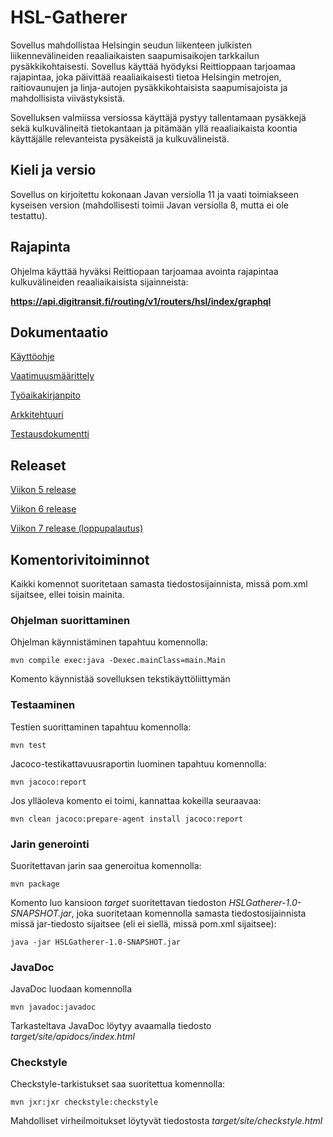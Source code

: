 # HSL-Gatherer


Sovellus mahdollistaa Helsingin seudun liikenteen julkisten liikennevälineiden reaaliaikaisten saapumisaikojen tarkkailun pysäkkikohtaisesti. Sovellus käyttää hyödyksi Reittioppaan tarjoamaa rajapintaa, joka päivittää reaaliaikaisesti tietoa Helsingin metrojen, raitiovaunujen ja linja-autojen pysäkkikohtaisista saapumisajoista ja mahdollisista viivästyksistä. 

Sovelluksen valmiissa versiossa käyttäjä pystyy tallentamaan pysäkkejä sekä kulkuvälineitä tietokantaan ja pitämään yllä reaaliaikaista koontia käyttäjälle relevanteista pysäkeistä ja kulkuvälineistä.

## Kieli ja versio

Sovellus on kirjoitettu kokonaan Javan versiolla 11 ja vaati toimiakseen kyseisen version (mahdollisesti toimii Javan versiolla 8, mutta ei ole testattu). 

## Rajapinta

Ohjelma käyttää hyväksi Reittiopaan tarjoamaa avointa rajapintaa kulkuvälineiden reaaliaikaisista sijainneista: 

**https://api.digitransit.fi/routing/v1/routers/hsl/index/graphql**

## Dokumentaatio

[Käyttöohje](https://github.com/Faktatykki/ot-harjoitustyo/blob/master/projekti/HSLGatherer/dokumentaatio/kayttoohje.md)

[Vaatimuusmäärittely](https://github.com/Faktatykki/ot-harjoitustyo/blob/master/projekti/HSLGatherer/dokumentaatio/vaatimusmaarittely.md)  

[Työaikakirjanpito](https://github.com/Faktatykki/ot-harjoitustyo/blob/master/projekti/HSLGatherer/dokumentaatio/tuntikirjanpito.md)

[Arkkitehtuuri](https://github.com/Faktatykki/ot-harjoitustyo/blob/master/projekti/HSLGatherer/dokumentaatio/arkkitehtuuri.md)

[Testausdokumentti](https://github.com/Faktatykki/ot-harjoitustyo/blob/master/projekti/HSLGatherer/dokumentaatio/testausdokumentti.md)

## Releaset

[Viikon 5 release](https://github.com/Faktatykki/ot-harjoitustyo/releases/tag/viikko5)

[Viikon 6 release](https://github.com/Faktatykki/ot-harjoitustyo/releases/tag/viikko6)

[Viikon 7 release (loppupalautus)](https://github.com/Faktatykki/ot-harjoitustyo/releases/tag/loppupalautus)

## Komentorivitoiminnot 

Kaikki komennot suoritetaan samasta tiedostosijainnista, missä pom.xml sijaitsee, ellei toisin mainita.

### Ohjelman suorittaminen

Ohjelman käynnistäminen tapahtuu komennolla:

```
mvn compile exec:java -Dexec.mainClass=main.Main
```
Komento käynnistää sovelluksen tekstikäyttöliittymän
 

### Testaaminen

Testien suorittaminen tapahtuu komennolla: 

```
mvn test
```
  
Jacoco-testikattavuusraportin luominen tapahtuu komennolla:

```
mvn jacoco:report
```
Jos ylläoleva komento ei toimi, kannattaa kokeilla seuraavaa: 

```
mvn clean jacoco:prepare-agent install jacoco:report
```
### Jarin generointi

Suoritettavan jarin saa generoitua komennolla: 

```
mvn package
```
Komento luo kansioon *target* suoritettavan tiedoston *HSLGatherer-1.0-SNAPSHOT.jar*, joka suoritetaan komennolla samasta tiedostosijainnista missä jar-tiedosto sijaitsee (eli ei siellä, missä pom.xml sijaitsee): 

```
java -jar HSLGatherer-1.0-SNAPSHOT.jar
````
### JavaDoc

JavaDoc luodaan komennolla
```
mvn javadoc:javadoc
```
Tarkasteltava JavaDoc löytyy avaamalla tiedosto
*target/site/apidocs/index.html*

### Checkstyle 

Checkstyle-tarkistukset saa suoritettua komennolla: 

```
mvn jxr:jxr checkstyle:checkstyle
```

Mahdolliset virheilmoitukset löytyvät tiedostosta *target/site/checkstyle.html*

